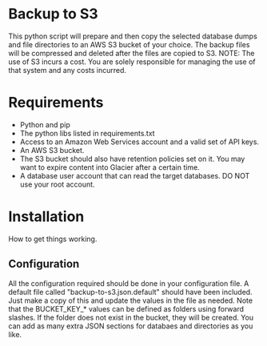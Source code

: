 # Backup to S3
This python script will prepare and then copy the selected
database dumps and file directories to an AWS S3 bucket of your
choice.
The backup files will be compressed and deleted after the
files are copied to S3.
NOTE: The use of S3 incurs a cost. You are solely responsible for 
managing the use of that system and any costs incurred.

# Requirements
- Python and pip
- The python libs listed in requirements.txt
- Access to an Amazon Web Services account and a valid set of API keys.
- An AWS S3 bucket.
- The S3 bucket should also have retention policies set on it. You may want to 
expire content into Glacier after a certain time.
- A database user account that can read the target databases. DO NOT use your root account.

# Installation
How to get things working.

## Configuration
All the configuration required should be done in your configuration file. A default
file called "backup-to-s3.json.default" should have been included. Just make a copy of this
and update the values in the file as needed.
Note that the BUCKET_KEY_* values can be defined as folders using forward slashes. If the
folder does not exist in the bucket, they will be created.
You can add as many extra JSON sections for databaes and directories as you like.